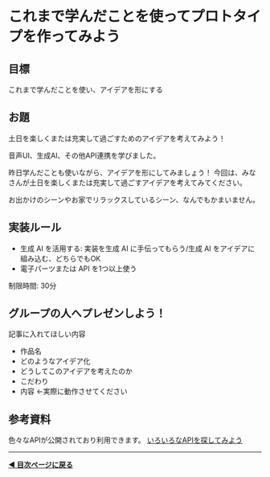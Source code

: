 # これまで学んだことを使ってプロトタイプを作ってみよう

## 目標
これまで学んだことを使い、アイデアを形にする

## お題
土日を楽しくまたは充実して過ごすためのアイデアを考えてみよう！

音声UI、生成AI、その他API連携を学びました。

昨日学んだことも使いながら、アイデアを形にしてみましょう！
今回は、みなさんが土日を楽しくまたは充実して過ごすアイデアを考えてみてください。

お出かけのシーンやお家でリラックスしているシーン、なんでもかまいません。


## 実装ルール
- 生成 AI を活用する: 実装を生成 AI に手伝ってもらう/生成 AI をアイデアに組み込む、どちらでもOK
- 電子パーツまたは API を1つ以上使う
  
制限時間: 30分
  
## グループの人へプレゼンしよう！
記事に入れてほしい内容
- 作品名
- どのようなアイデア化
- どうしてこのアイデアを考えたのか
- こだわり
- 内容 ←実際に動作させてください


## 参考資料
色々なAPIが公開されており利用できます。
[いろいろなAPIを探してみよう](https://github.com/public-apis/public-apis?tab=readme-ov-file)


---

**[◀ 目次ページに戻る](./readme.md)**
